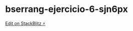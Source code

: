 # bserrang-ejercicio-6-sjn6px

[Edit on StackBlitz ⚡️](https://stackblitz.com/edit/bserrang-ejercicio-6-sjn6px)